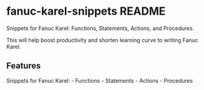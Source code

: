 # fanuc-karel-snippets README

Snippets for Fanuc Karel: Functions, Statements, Actions, and Procedures.

This will help boost productivity and shorten learning curve to writing Fanuc Karel. 

## Features

Snippets for Fanuc Karel:
    - Functions
    - Statements
    - Actions
    - Procedures
